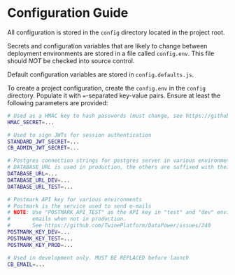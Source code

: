 # Configuration Guide

All configuration is stored in the `config` directory located in the project root.

Secrets and configuration variables that are likely to change between deployment environments are stored in a file called `config.env`. This file should _NOT_ be checked into source control.

Default configuration variables are stored in `config.defaults.js`.

To create a project configuration, create the `config.env` in the `config` directory. Populate it with `=`-separated key-value pairs. Ensure at least the following parameters are provided:

```sh
# Used as a HMAC key to hash passwords (must change, see https://github.com/TwinePlatform/DataPower/issues/213)
HMAC_SECRET=...

# Used to sign JWTs for session authentication
STANDARD_JWT_SECRET=...
CB_ADMIN_JWT_SECRET=...

# Postgres connection strings for postgres server in various environments
# DATABASE_URL is used in production, the others are suffixed with their environments
DATABASE_URL=...
DATABASE_URL_DEV=...
DATABASE_URL_TEST=...

# Postmark API key for various environments
# Postmark is the service used to send e-mails
# NOTE: Use "POSTMARK_API_TEST" as the API key in "test" and "dev" environments, this will prevent sending
#       emails when not in production.
#       See https://github.com/TwinePlatform/DataPower/issues/240
POSTMARK_KEY_DEV=...
POSTMARK_KEY_TEST=...
POSTMARK_KEY_PROD=...

# Used in development only. MUST BE REPLACED before launch
CB_EMAIL=...
```
